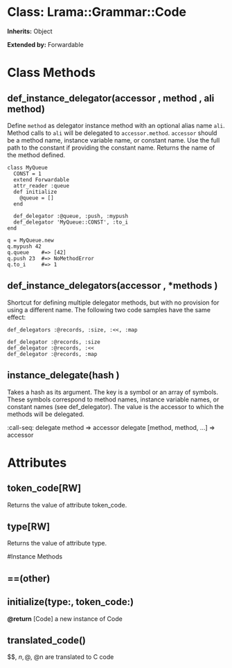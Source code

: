 # Class: Lrama::Grammar::Code
**Inherits:** Object
  
**Extended by:** Forwardable
    



# Class Methods
## def_instance_delegator(accessor , method , ali method) [](#method-c-def_instance_delegator)
Define `method` as delegator instance method with an optional alias name
`ali`. Method calls to `ali` will be delegated to `accessor.method`. 
`accessor` should be a method name, instance variable name, or constant name. 
Use the full path to the constant if providing the constant name. Returns the
name of the method defined.

    class MyQueue
      CONST = 1
      extend Forwardable
      attr_reader :queue
      def initialize
        @queue = []
      end

      def_delegator :@queue, :push, :mypush
      def_delegator 'MyQueue::CONST', :to_i
    end

    q = MyQueue.new
    q.mypush 42
    q.queue    #=> [42]
    q.push 23  #=> NoMethodError
    q.to_i     #=> 1
## def_instance_delegators(accessor , *methods ) [](#method-c-def_instance_delegators)
Shortcut for defining multiple delegator methods, but with no provision for
using a different name.  The following two code samples have the same effect:

    def_delegators :@records, :size, :<<, :map

    def_delegator :@records, :size
    def_delegator :@records, :<<
    def_delegator :@records, :map
## instance_delegate(hash ) [](#method-c-instance_delegate)
Takes a hash as its argument.  The key is a symbol or an array of symbols. 
These symbols correspond to method names, instance variable names, or constant
names (see def_delegator).  The value is the accessor to which the methods
will be delegated.

:call-seq:
    delegate method => accessor
    delegate [method, method, ...] => accessor
# Attributes
## token_code[RW] [](#attribute-i-token_code)
Returns the value of attribute token_code.

## type[RW] [](#attribute-i-type)
Returns the value of attribute type.


#Instance Methods
## ==(other) [](#method-i-==)

## initialize(type:, token_code:) [](#method-i-initialize)

**@return** [Code] a new instance of Code

## translated_code() [](#method-i-translated_code)
$$, $n, @$, @n are translated to C code

